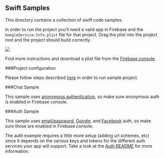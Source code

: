 Swift Samples
-----

This directory contains a collection of swift code samples.

In order to run the project you'll need a valid app in Firebase and
the `GoogleService-Info.plist` file for that project. Drag the plist into the
project root and the project should build correctly.

![](https://raw.githubusercontent.com/firebase/FirebaseUI-iOS/master/samples/swift/drag_plist_into_the_project.gif)

Find more instructions
and download a plist file from the [Firebase console](https://console.firebase.google.com).

###Project configuration

Please follow steps described [here](https://github.com/firebase/FirebaseUI-iOS#mandatory-sample-project-configuration) in order to run sample project.

###Chat Sample

This sample uses [anonymous authentication](https://firebase.google.com/docs/auth/ios/anonymous-auth),
so make sure anonymous auth is enabled in Firebase console.

###Auth Sample

This sample uses [email/password](https://firebase.google.com/docs/auth/ios/password-auth),
[Google](https://firebase.google.com/docs/auth/ios/google-signin),
and [Facebook](https://firebase.google.com/docs/auth/ios/facebook-login)
auth, so make sure those are enabled in Firebase console.

The auth example requires a little more setup (adding url schemes, etc)
since it depends on the various keys and tokens for the different auth
services your app will support. Take a look at the [Auth README](../../FirebaseAuthUI/README.md) 
for more information.
